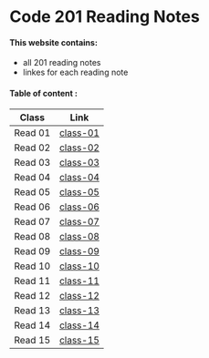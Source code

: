 # Code 201 Reading Notes

#### This website contains:
+ all 201 reading notes 
+ linkes for each reading note


#### Table of content :


**Class**  |  **Link**
----------- | ------------- 
Read 01     |  [class-01](https://israaothman.github.io/reading-notes/class-01)
Read 02     |  [class-02](https://israaothman.github.io/reading-notes/class-02)
Read 03     |  [class-03](https://israaothman.github.io/reading-notes/class-03)
Read 04     |  [class-04](https://israaothman.github.io/reading-notes/class-04)
Read 05     |  [class-05](https://israaothman.github.io/reading-notes/class-05)
Read 06     |  [class-06](http://)
Read 07     |  [class-07](http://)
Read 08     |  [class-08](http://)
Read 09     |  [class-09](http://)
Read 10     |  [class-10](http://)
Read 11     |  [class-11](http://)
Read 12     |  [class-12](http://)
Read 13     |  [class-13](http://)
Read 14     |  [class-14](http://)
Read 15     |  [class-15](http://)






